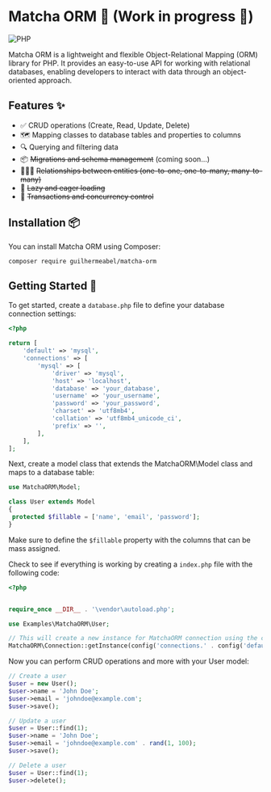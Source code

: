 # Matcha ORM 🚀 (Work in progress 🚧)

![PHP](https://img.shields.io/badge/PHP-%3E%3D%208.1-blue?style=flat-square&logo=php)

Matcha ORM is a lightweight and flexible Object-Relational Mapping (ORM) library for PHP.
It provides an easy-to-use API for working with relational databases, enabling developers to interact with data through an object-oriented approach.

## Features ✨

- ✅ CRUD operations (Create, Read, Update, Delete)
- 🗺️ Mapping classes to database tables and properties to columns
- 🔍 Querying and filtering data
- 📦 ~~Migrations and schema management~~ (coming soon...)
- 🧑‍🤝‍🧑 ~~Relationships between entities (one-to-one, one-to-many, many-to-many)~~
- 🚛 ~~Lazy and eager loading~~
- 🔄 ~~Transactions and concurrency control~~

## Installation 📦

You can install Matcha ORM using Composer:

```composer require guilhermeabel/matcha-orm```

## Getting Started 🏁

To get started, create a `database.php` file to define your database connection settings:

```php
<?php

return [
    'default' => 'mysql',
    'connections' => [
        'mysql' => [
            'driver' => 'mysql',
            'host' => 'localhost',
            'database' => 'your_database',
            'username' => 'your_username',
            'password' => 'your_password',
            'charset' => 'utf8mb4',
            'collation' => 'utf8mb4_unicode_ci',
            'prefix' => '',
        ],
    ],
];
```

Next, create a model class that extends the MatchaORM\Model class and maps to a database table:

```php
use MatchaORM\Model;

class User extends Model
{
 protected $fillable = ['name', 'email', 'password'];
}
```

Make sure to define the `$fillable` property with the columns that can be mass assigned.

Check to see if everything is working by creating a `index.php` file with the following code:

```php
<?php


require_once __DIR__ . '\vendor\autoload.php';

use Examples\MatchaORM\User;

// This will create a new instance for MatchaORM connection using the configuration file config/database.php
MatchaORM\Connection::getInstance(config('connections.' . config('default')));

```

Now you can perform CRUD operations and more with your User model:

```php
// Create a user
$user = new User();
$user->name = 'John Doe';
$user->email = 'johndoe@example.com';
$user->save();

// Update a user
$user = User::find(1);
$user->name = 'John Doe';
$user->email = 'johndoe@example.com' . rand(1, 100);
$user->save();

// Delete a user
$user = User::find(1);
$user->delete();

```
